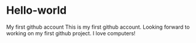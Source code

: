 # Hello-world
My first github account
This is my first github account. Looking forward to working on my first github project. I love computers!
